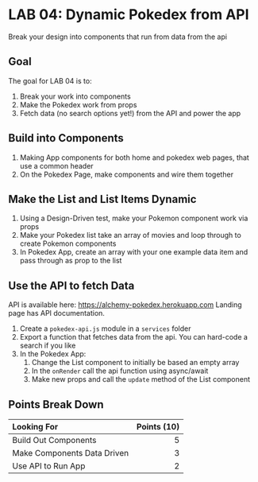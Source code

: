 LAB 04: Dynamic Pokedex from API
===

Break your design into components that run from data from the api

## Goal

The goal for LAB 04 is to:

1. Break your work into components
1. Make the Pokedex work from props
1. Fetch data (no search options yet!) from the API and power the app

## Build into Components

1. Making App components for both home and pokedex web pages, that use a common header
1. On the Pokedex Page, make components and wire them together

## Make the List and List Items Dynamic

1. Using a Design-Driven test, make your Pokemon component work via props
1. Make your Pokedex list take an array of movies and loop through to create Pokemon components
1. In Pokedex App, create an array with your one example data item and pass through as prop to the list

## Use the API to fetch Data

API is available here: https://alchemy-pokedex.herokuapp.com
Landing page has API documentation.

1. Create a `pokedex-api.js` module in a `services` folder
1. Export a function that fetches data from the api. You can hard-code a search if you like
1. In the Pokedex App:
    1. Change the List component to initially be based an empty array
    1. In the `onRender` call the api function using async/await
    1. Make new props and call the `update` method of the List component

## Points Break Down

Looking For | Points (10)
:--|--:
Build Out Components | 5
Make Components Data Driven | 3
Use API to Run App | 2